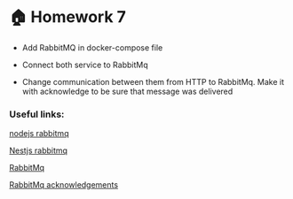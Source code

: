 # :house: Homework 7

- Add RabbitMQ in docker-compose file

- Connect both service to RabbitMq

- Change communication between them from HTTP to RabbitMq. Make it with acknowledge to be sure that message was delivered


### Useful links:

[nodejs rabbitmq](https://www.rabbitmq.com/tutorials/tutorial-one-javascript.html)

[Nestjs rabbitmq](https://docs.nestjs.com/microservices/rabbitmq)

[RabbitMq](https://www.rabbitmq.com)

[RabbitMq acknowledgements](https://www.rabbitmq.com/confirms.html)


